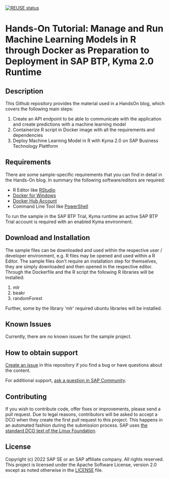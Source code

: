 [![REUSE status](https://api.reuse.software/badge/github.com/SAP-samples/startup-success-prediction-with-btp-kyma-runtime)](https://api.reuse.software/info/github.com/SAP-samples/startup-success-prediction-with-btp-kyma-runtime)

# Hands-On Tutorial: Manage and Run Machine Learning Models in R through Docker as Preparation to Deployment in SAP BTP, Kyma 2.0 Runtime

<!--- Register repository https://api.reuse.software/register, then add REUSE badge:
[![REUSE status](https://api.reuse.software/badge/github.com/SAP-samples/REPO-NAME)](https://api.reuse.software/info/github.com/SAP-samples/REPO-NAME)
-->

## Description
This Github repository provides the material used in a HandsOn blog, which covers the following main steps:

1. Create an API endpoint to be able to communicate with the application and create predictions with a machine learning model
2. Containerize R script in Docker image with all the requirements and dependencies
3. Deploy Machine Learning Model in R with Kyma 2.0 on SAP Business Technology Plattform

## Requirements
There are some sample-specific requirements that you can find in detail in the Hands-On blog.
In summary the following software/editors are required:

- R Editor like [RStudio](https://www.rstudio.com/)
- [Docker for Windows](https://docs.docker.com/desktop/windows/install/)
- [Docker Hub Account](https://hub.docker.com/)
- Command Line Tool like [PowerShell](https://docs.microsoft.com/en-us/powershell/scripting/install/installing-powershell-on-windows?view=powershell-7.1)

To run the sample in the SAP BTP Trial, Kyma runtime an active SAP BTP Trial account is required with an enabled Kyma environment.

## Download and Installation
The sample files can be downloaded and used within the respective user / developer environment, e.g. R files may be opened and used within a R Editor. The sample files don't require an installation step for themselves, they are simply downloaded and then opened in the respective editor. Through the Dockerfile and the R script the following R libraries will be installed:

1. mlr
2. beakr
3. randomForest
 
 Further, some by the library 'mlr' required ubuntu libraries will be installed.
 
## Known Issues
 Currently, there are no known issues for the sample project.

## How to obtain support
[Create an issue](https://github.com/SAP-samples/<repository-name>/issues) in this repository if you find a bug or have questions about the content.
 
For additional support, [ask a question in SAP Community](https://answers.sap.com/questions/ask.html).

## Contributing
If you wish to contribute code, offer fixes or improvements, please send a pull request. Due to legal reasons, contributors will be asked to accept a DCO when they create the first pull request to this project. This happens in an automated fashion during the submission process. SAP uses [the standard DCO text of the Linux Foundation](https://developercertificate.org/).

## License
Copyright (c) 2022 SAP SE or an SAP affiliate company. All rights reserved. This project is licensed under the Apache Software License, version 2.0 except as noted otherwise in the [LICENSE](LICENSE) file.
